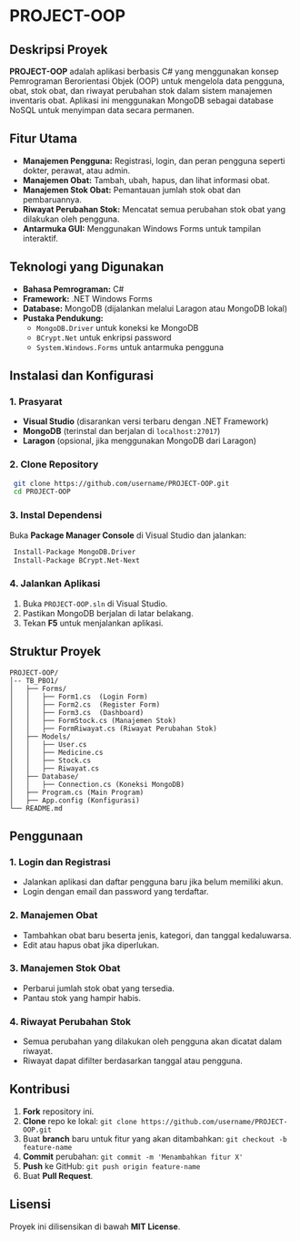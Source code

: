 # PROJECT-OOP

## Deskripsi Proyek
**PROJECT-OOP** adalah aplikasi berbasis C# yang menggunakan konsep Pemrograman Berorientasi Objek (OOP) untuk mengelola data pengguna, obat, stok obat, dan riwayat perubahan stok dalam sistem manajemen inventaris obat. Aplikasi ini menggunakan MongoDB sebagai database NoSQL untuk menyimpan data secara permanen.

## Fitur Utama
- **Manajemen Pengguna:** Registrasi, login, dan peran pengguna seperti dokter, perawat, atau admin.
- **Manajemen Obat:** Tambah, ubah, hapus, dan lihat informasi obat.
- **Manajemen Stok Obat:** Pemantauan jumlah stok obat dan pembaruannya.
- **Riwayat Perubahan Stok:** Mencatat semua perubahan stok obat yang dilakukan oleh pengguna.
- **Antarmuka GUI:** Menggunakan Windows Forms untuk tampilan interaktif.

## Teknologi yang Digunakan
- **Bahasa Pemrograman:** C#
- **Framework:** .NET Windows Forms
- **Database:** MongoDB (dijalankan melalui Laragon atau MongoDB lokal)
- **Pustaka Pendukung:**
  - `MongoDB.Driver` untuk koneksi ke MongoDB
  - `BCrypt.Net` untuk enkripsi password
  - `System.Windows.Forms` untuk antarmuka pengguna

## Instalasi dan Konfigurasi
### 1. Prasyarat
- **Visual Studio** (disarankan versi terbaru dengan .NET Framework)
- **MongoDB** (terinstal dan berjalan di `localhost:27017`)
- **Laragon** (opsional, jika menggunakan MongoDB dari Laragon)

### 2. Clone Repository
```sh
 git clone https://github.com/username/PROJECT-OOP.git
 cd PROJECT-OOP
```

### 3. Instal Dependensi
Buka **Package Manager Console** di Visual Studio dan jalankan:
```sh
 Install-Package MongoDB.Driver
 Install-Package BCrypt.Net-Next
```

### 4. Jalankan Aplikasi
1. Buka `PROJECT-OOP.sln` di Visual Studio.
2. Pastikan MongoDB berjalan di latar belakang.
3. Tekan **F5** untuk menjalankan aplikasi.

## Struktur Proyek
```
PROJECT-OOP/
│-- TB_PBO1/
│   ├── Forms/
│   │   ├── Form1.cs  (Login Form)
│   │   ├── Form2.cs  (Register Form)
│   │   ├── Form3.cs  (Dashboard)
│   │   ├── FormStock.cs (Manajemen Stok)
│   │   ├── FormRiwayat.cs (Riwayat Perubahan Stok)
│   ├── Models/
│   │   ├── User.cs
│   │   ├── Medicine.cs
│   │   ├── Stock.cs
│   │   ├── Riwayat.cs
│   ├── Database/
│   │   ├── Connection.cs (Koneksi MongoDB)
│   ├── Program.cs (Main Program)
│   ├── App.config (Konfigurasi)
└── README.md
```

## Penggunaan
### 1. Login dan Registrasi
- Jalankan aplikasi dan daftar pengguna baru jika belum memiliki akun.
- Login dengan email dan password yang terdaftar.

### 2. Manajemen Obat
- Tambahkan obat baru beserta jenis, kategori, dan tanggal kedaluwarsa.
- Edit atau hapus obat jika diperlukan.

### 3. Manajemen Stok Obat
- Perbarui jumlah stok obat yang tersedia.
- Pantau stok yang hampir habis.

### 4. Riwayat Perubahan Stok
- Semua perubahan yang dilakukan oleh pengguna akan dicatat dalam riwayat.
- Riwayat dapat difilter berdasarkan tanggal atau pengguna.

## Kontribusi
1. **Fork** repository ini.
2. **Clone** repo ke lokal: `git clone https://github.com/username/PROJECT-OOP.git`
3. Buat **branch** baru untuk fitur yang akan ditambahkan: `git checkout -b feature-name`
4. **Commit** perubahan: `git commit -m 'Menambahkan fitur X'`
5. **Push** ke GitHub: `git push origin feature-name`
6. Buat **Pull Request**.

## Lisensi
Proyek ini dilisensikan di bawah **MIT License**.

